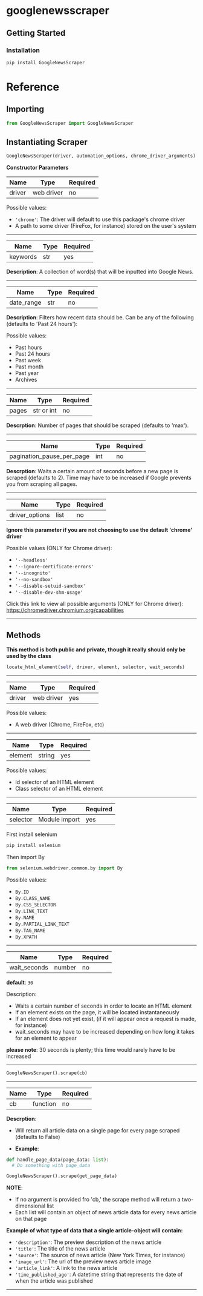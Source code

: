 # googlenewsscraper

## Getting Started

### Installation

```bash
pip install GoogleNewsScraper
```

# Reference

## Importing

```Python
from GoogleNewsScraper import GoogleNewsScraper
```

## Instantiating Scraper

```Python
GoogleNewsScraper(driver, automation_options, chrome_driver_arguments)
```

**Constructor Parameters**

| Name   | Type       | Required |
| ------ | ---------- | -------- |
| driver | web driver | no       |

Possible values:

- `'chrome'`: The driver will default to use this package's chrome driver
- A path to some driver (FireFox, for instance) stored on the user's system

---

| Name     | Type | Required |
| -------- | ---- | -------- |
| keywords | str  | yes      |

**Description**: A collection of word(s) that will be inputted into Google News.

---

| Name       | Type | Required |
| ---------- | ---- | -------- |
| date_range | str  | no       |

**Description**: Filters how recent data should be. Can be any of the following (defaults to 'Past 24 hours'):

Possible values:

- Past hours
- Past 24 hours
- Past week
- Past month
- Past year
- Archives

---

| Name  | Type       | Required |
| ----- | ---------- | -------- |
| pages | str or int | no       |

**Descrption**: Number of pages that should be scraped (defaults to 'max').

---

| Name                      | Type | Required |
| ------------------------- | ---- | -------- |
| pagination_pause_per_page | int  | no       |

**Descrption**: Waits a certain amount of seconds before a new page is scraped (defaults to 2). Time may have to be increased if Google prevents you from scraping all pages.

---

| Name           | Type | Required |
| -------------- | ---- | -------- |
| driver_options | list | no       |

**Ignore this parameter if you are not choosing to use the default 'chrome' driver**

Possible values (ONLY for Chrome driver):

- `'--headless'`
- `'--ignore-certificate-errors'`
- `'--incognito'`
- `'--no-sandbox'`
- `'--disable-setuid-sandbox'`
- `'--disable-dev-shm-usage'`

Click this link to view all possible arguments (ONLY for Chrome driver): https://chromedriver.chromium.org/capabilities

---

## Methods

**This method is both public and private, though it really should only be used by the class**

```Python
locate_html_element(self, driver, element, selector, wait_seconds)
```

---

| Name   | Type       | Required |
| ------ | ---------- | -------- |
| driver | web driver | yes      |

Possible values:

- A web driver (Chrome, FireFox, etc)

---

| Name    | Type   | Required |
| ------- | ------ | -------- |
| element | string | yes      |

Possible values:

- Id selector of an HTML element
- Class selector of an HTML element

---

| Name     | Type          | Required |
| -------- | ------------- | -------- |
| selector | Module import | yes      |

First install selenium

```bash
pip install selenium
```

Then import By

```Python
from selenium.webdriver.common.by import By
```

Possible values:

- `By.ID`
- `By.CLASS_NAME`
- `By.CSS_SELECTOR`
- `By.LINK_TEXT`
- `By.NAME`
- `By.PARTIAL_LINK_TEXT`
- `By.TAG_NAME`
- `By.XPATH`

---

| Name         | Type   | Required |
| ------------ | ------ | -------- |
| wait_seconds | number | no       |

**default**: `30`

Description:

- Waits a certain number of seconds in order to locate an HTML element
- If an element exists on the page, it will be located instantaneously
- If an element does not yet exist, (if it will appear once a request is made, for instance)
- wait_seconds may have to be increased depending on how long it takes for an element to appear

**please note**: 30 seconds is plenty; this time would rarely have to be increased

---

```Python
GoogleNewsScraper().scrape(cb)
```

---

| Name | Type     | Required |
| ---- | -------- | -------- |
| cb   | function | no       |

**Descrption**:

- Will return all article data on a single page for every page scraped (defaults to False)

- **Example**:

```Python
def handle_page_data(page_data: list):
  # Do something with page_data

GoogleNewsScraper().scrape(get_page_data)
```

**NOTE**:

- If no argument is provided fro 'cb,' the scrape method will return a two-dimensional list
- Each list will contain an object of news article data for every news article on that page

**Example of what type of data that a single article-object will contain:**

- `'description'`: The preview description of the news article
- `'title'`: The title of the news article
- `'source'`: The source of news article (New York Times, for instance)
- `'image_url'`: The url of the preview news article image
- `'article_link'`: A link to the news article
- `'time_published_ago'`: A datetime string that represents the date of when the article was published

---
